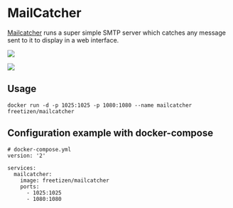 # MailCatcher

[Mailcatcher](http://mailcatcher.me) runs a super simple SMTP server which catches any message sent to it to display in a web interface.

[![](https://images.microbadger.com/badges/image/freetizen/mailcatcher.svg)](https://microbadger.com/images/freetizen/mailcatcher "Get your own image badge on microbadger.com")

[![](https://images.microbadger.com/badges/version/freetizen/mailcatcher.svg)](https://microbadger.com/images/freetizen/mailcatcher "Get your own version badge on microbadger.com")


## Usage

```
docker run -d -p 1025:1025 -p 1080:1080 --name mailcatcher freetizen/mailcatcher
```

## Configuration example with docker-compose

```
# docker-compose.yml
version: '2'

services:
  mailcatcher:
    image: freetizen/mailcatcher
    ports:
      - 1025:1025
      - 1080:1080
```
